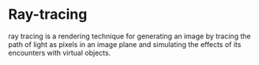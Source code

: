 # Ray-tracing
ray tracing is a rendering technique for generating an image by tracing the path of light as pixels in an image plane and simulating the effects of its encounters with virtual objects.
